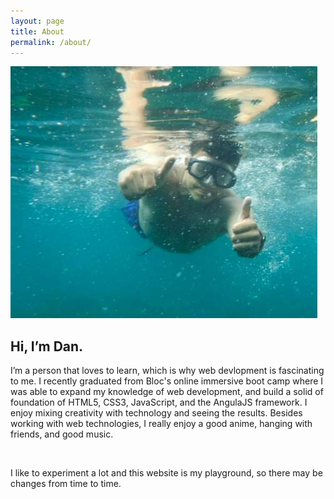 ```yaml
---
layout: page
title: About
permalink: /about/
---
```




<div class="about">
    <img src="/img/dan.jpg">
    <h2>Hi, I’m Dan.</h2> 
    <p>I’m a person that loves to learn, which is why web devlopment is fascinating to me. I recently graduated from Bloc's online immersive boot camp where I was able to expand my knowledge of web development, and build a solid of foundation of HTML5, CSS3, JavaScript, and the AngulaJS framework. I enjoy mixing creativity with technology and seeing the results. 
    Besides working with web technologies, I really enjoy a good anime, hanging with friends, and good music.</p>
    <br>
    <p>I like to experiment a lot and this website is my playground, so there may be changes from time to time.</p>
</div>


